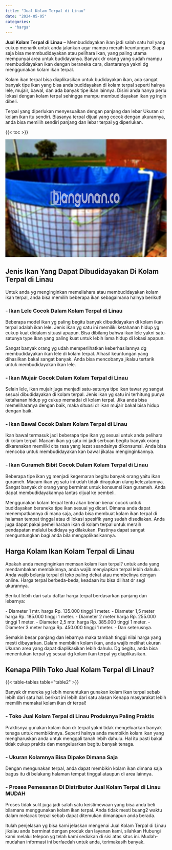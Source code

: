 ```yaml
---
title: "Jual Kolam Terpal di Linau"
date: "2024-05-05"
categories: 
  - "harga"
---
```


**Jual Kolam Terpal di Linau** – Membudidayakan ikan jadi salah satu hal yang cukup menarik untuk anda jalankan agar mampu meraih keuntungan. Siapa saja bisa memmbudidayakan atau pelihara ikan, yang paling utama mempunyai area untuk budidayanya. Banyak dr orang yang sudah mampu membudidayakan ikan dengan beraneka cara, diantaranya yakni dg menggunakan kolam ikan terpal.

Kolam ikan terpal bisa diaplikasikan untuk budidayakan ikan, ada sangat banyak tipe ikan yang bisa anda budidayakan di kolam terpal seperti halnya lele, mujair, bawal, dan ada banyak tipe ikan lainnya. Disini anda hanya perlu lokasi dengan kolam terpal sehingga mampu membudidayakan ikan yg ingin dibeli.

Terpal yang diperlukan menyesuaikan dengan panjang dan lebar Ukuran dr kolam ikan itu sendiri. Biasanya terpal dijual yang cocok dengan ukurannya, anda bisa memilih sendiri panjang dan lebar terpal yg diperlukan.

{{< toc >}}

![Jual Kolam Terpal di Linau](/images/jual-kolam-terpal-54.png)

## Jenis Ikan Yang Dapat Dibudidayakan Di Kolam Terpal di Linau

Untuk anda yg menginginkan memeliahara atau membudidayakan kolam ikan terpal, anda bisa memilih beberapa ikan sebagaimana halnya berikut!

### \- Ikan Lele Cocok Dalam Kolam Terpal di Linau

Beberapa model ikan yg paling begitu banyak dibudidayakan di kolam ikan terpal adalah ikan lele. Jenis ikan yg satu ini memiliki ketahanan hidup yg cukup kuat didalam situasi apapun. Bisa dibilang bahwa ikan lele yakni satu-satunya type ikan yang paling kuat untuk lebih lama hidup di lokasi apapun.

Sangat banyak orang yg udah memperlihatkan keberhasilannya dg membudidayakan ikan lele di kolam terpal. Alhasil keuntungan yang dihasilkan bakal sangat banyak. Anda bisa mencobanya jikalau tertarik untuk membudidayakan ikan lele.

### \- Ikan Mujair Cocok Dalam Kolam Terpal di Linau

Selain lele, ikan mujair juga menjadi satu-satunya tipe ikan tawar yg sangat sesuai dibudidayakan di kolam terpal. Jenis ikan yg satu ini terhitung punya ketahanan hidup yg cukup memadai di kolam terpal. Jika anda bisa memeliharanya dengan baik, maka situasi dr ikan mujair bakal bisa hidup dengan baik.

### \- Ikan Bawal Cocok Dalam Kolam Terpal di Linau

Ikan bawal termasuk jadi beberapa tipe ikan yg sesuai untuk anda pelihara di kolam terpal. Macam ikan yg satu ini jadi serbuan begitu banyak orang dikarenakan memiliki cita rasa yang lezat seandainya dikonsumsi. Anda bisa mencoba untuk membudidayakan kan bawal jikalau menginginkannya.

### \- Ikan Gurameh Bibit Cocok Dalam Kolam Terpal di Linau

Beberapa tipe ikan yg menjadi kegemaran begitu banyak orang yaitu ikan gurameh. Macam ikan yg satu ini udah tidak diragukan ulang kelezatannya. Sangat banyak dr orang yang berminat untuk konsumsi ikan gurameh. Anda dapat membudidayakannya lantas dijual ke pembeli.

Menggunakan kolam terpal tentu akan benar-benar cocok untuk budidayakan beraneka tipe ikan sesuai yg dicari. Dimana anda dapat menempatkannya di mana saja, anda bisa membuat kolam ikan terpal di halaman tempat tinggal atau di lokasi spesifik yang sudah disediakan. Anda juga dapat pakai pemeliharaan ikan di kolam terpal untuk meraih pendapatan melalui budidaya yg dilakukan. Pastinya dapat sangat menguntungkan bagi anda bila mengaplikasikannya.

## Harga Kolam Ikan Kolam Terpal di Linau

Apakah anda menginginkan memsan kolam ikan terpal? untuk anda yang mendambakan membikinnya, anda wajib menyiapkan terpal lebih dahulu. Anda wajib belanja terpal di toko paling dekat atau membelinya dengan online. Harga terpal berbeda-beda, keadaan itu bisa dilihat dr segi ukurannya.

Berikut lebih dari satu daftar harga terpal berdasarkan panjang dan lebarnya:

\- Diameter 1 mtr. harga Rp. 135.000 tinggi 1 meter. - Diameter 1,5 meter harga Rp. 185.000 tinggi 1 meter. - Diameter 2 meter harga Rp. 255.000 tinggi 1 meter. - Diameter 2,5 mtr. harga Rp. 385.000 tinggi 1 meter. - Diameter 3 meter harga Rp. 450.000 tinggi 1 meter. - Dan seterusnya.

Semakin besar panjang dan lebarnya maka tambah tinggi nilai harga yang mesti dibayarkan. Dalam membikin kolam ikan, anda wajib melihat ukuran Ukuran area yang dapat diaplikasikan lebih dahulu. Dg begitu, anda bisa menentukan terpal yg sesuai dg kolam ikan terpal yg diaplikasikan.

## Kenapa Pilih Toko Jual Kolam Terpal di Linau?

{{< table-tables table="table2" >}}

Banyak dr mereka yg lebih menentukan gunakan kolam ikan terpal sebab lebih dari satu hal. berikut ini lebih dari satu alasan Kenapa masyarakat lebih memilih memakai kolam ikan dr terpal!

### \- Toko Jual Kolam Terpal di Linau Produknya Paling Praktis

Praktisnya gunakan kolam ikan dr terpal yakni tidak mengeluarkan banyak tenaga untuk membikinnya. Seperti halnya anda membikin kolam ikan yang mengharuskan anda untuk menggali tanah lebih dahulu. Hal itu pasti bakal tidak cukup praktis dan mengeluarkan begitu banyak tenaga.

### \- Ukuran Kolamnya Bisa Dipake Dimana Saja

Dengan mengunakan terpal, anda dapat membikin kolam ikan dimana saja bagus itu di belakang halaman tempat tinggal ataupun di area lainnya.

### \- Proses Pemesanan Di Distributor Jual Kolam Terpal di Linau MUDAH

Proses tidak sulit juga jadi salah satu keistimewaan yang bisa anda beli bilamana menggunakan kolam ikan terpal. Anda tidak mesti buang2 waktu dalam melacak terpal sebab dapat ditemukan dimanapun anda berada.

Itulah penjelasan yg bisa kami jelaskan mengenai Jual Kolam Terpal di Linau jikalau anda berminat dengan produk dan layanan kami, silahkan Hubungi kami melalui telepon yg telah kami sediakan di sisi atas situs ini. Mudah-mudahan informasi ini berfaedah untuk anda, terimakasih banyak.
